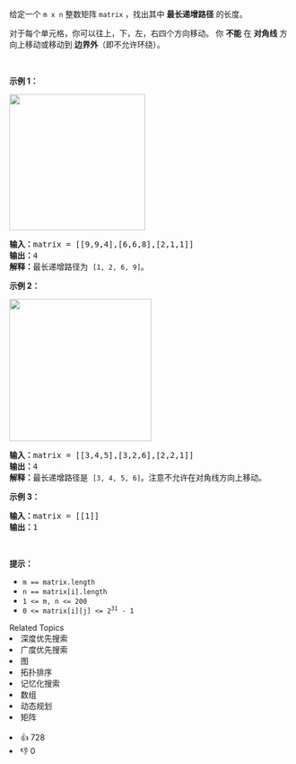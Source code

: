<p>给定一个&nbsp;<code>m x n</code> 整数矩阵&nbsp;<code>matrix</code> ，找出其中 <strong>最长递增路径</strong> 的长度。</p>

<p>对于每个单元格，你可以往上，下，左，右四个方向移动。 你 <strong>不能</strong> 在 <strong>对角线</strong> 方向上移动或移动到 <strong>边界外</strong>（即不允许环绕）。</p>

<p>&nbsp;</p>

<p><strong>示例 1：</strong></p> 
<img alt="" src="https://assets.leetcode.com/uploads/2021/01/05/grid1.jpg" style="width: 242px; height: 242px;" /> 
<pre>
<strong>输入：</strong>matrix = [[9,9,4],[6,6,8],[2,1,1]]
<strong>输出：</strong>4 
<strong>解释：</strong>最长递增路径为&nbsp;<span><code>[1, 2, 6, 9]</code></span>。</pre>

<p><strong>示例 2：</strong></p> 
<img alt="" src="https://assets.leetcode.com/uploads/2021/01/27/tmp-grid.jpg" style="width: 253px; height: 253px;" /> 
<pre>
<strong>输入：</strong>matrix = [[3,4,5],[3,2,6],[2,2,1]]
<strong>输出：</strong>4 
<strong>解释：</strong>最长递增路径是&nbsp;<span><code>[3, 4, 5, 6]</code></span>。注意不允许在对角线方向上移动。
</pre>

<p><strong>示例 3：</strong></p>

<pre>
<strong>输入：</strong>matrix = [[1]]
<strong>输出：</strong>1
</pre>

<p>&nbsp;</p>

<p><strong>提示：</strong></p>

<ul> 
 <li><code>m == matrix.length</code></li> 
 <li><code>n == matrix[i].length</code></li> 
 <li><code>1 &lt;= m, n &lt;= 200</code></li> 
 <li><code>0 &lt;= matrix[i][j] &lt;= 2<sup>31</sup> - 1</code></li> 
</ul>

<div><div>Related Topics</div><div><li>深度优先搜索</li><li>广度优先搜索</li><li>图</li><li>拓扑排序</li><li>记忆化搜索</li><li>数组</li><li>动态规划</li><li>矩阵</li></div></div><br><div><li>👍 728</li><li>👎 0</li></div>
